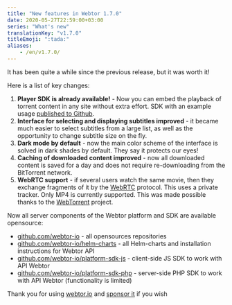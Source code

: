 ```yaml
---
title: "New features in Webtor 1.7.0"
date: 2020-05-27T22:59:00+03:00
series: "What's new"
translationKey: "v1.7.0"
titleEmoji: ":tada:"
aliases:
    - /en/v1.7.0/
---
```

It has been quite a while since the previous release, but it was worth it!

Here is a list of key changes:

1. **Player SDK is already available!** - Now you can embed the playback of torrent content in any site without extra effort. SDK with an example
usage [published to Github](https://github.com/webtor-io/player-sdk-js).
2. **Interface for selecting and displaying subtitles improved** - it became much easier to select subtitles from a large list, as well as the opportunity
to change subtitle size on the fly.
3. **Dark mode by default** - now the main color scheme of the interface is solved in dark shades by default. They say it protects our eyes!
4. **Caching of downloaded content improved** - now all downloaded content is saved for a day and does not require re-downloading from the BitTorrent network.
5. **WebRTC support** - if several users watch the same movie, then they exchange fragments of it by the [WebRTC](https://webrtc.org/) protocol.
This uses a private tracker. Only MP4 is currently supported.
This was made possible thanks to the [WebTorrent](https://github.com/webtorrent/webtorrent) project.

Now all server components of the Webtor platform and SDK are available opensource:

* [github.com/webtor-io](https://github.com/webtor-io) - all opensources repositories
* [github.com/webtor-io/helm-charts](https://github.com/webtor-io/helm-charts) - all Helm-charts and installation instructions for Webtor API
* [github.com/webtor-io/platform-sdk-js](https://github.com/webtor-io/platform-sdk-js) - client-side JS SDK to work with API Webtor 
* [github.com/webtor-io/platform-sdk-php](https://github.com/webtor-io/platform-sdk-php) - server-side PHP SDK to work with API Webtor (functionality is limited)

Thank you for using [webtor.io](https://webtor.io/en/) and [sponsor it](https://www.patreon.com/bePatron?u=24145874) if you wish